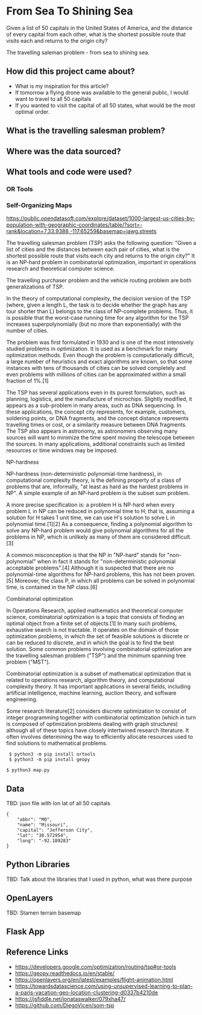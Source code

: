 # From Sea To Shining Sea

Given a list of 50 capitals in the United States of America, 
and the distance of every capital from each other, what is the 
shortest possible route that visits each  and returns to the origin city?

The travelling saleman problem - from sea to shining sea.

## How did this project came about?
- What is my inspiration for this article?
- If tomorrow a flying drone was available to the general public, I would want to travel to all 50 capitals
- If you wanted to visit the capital of all 50 states, what would be the most optimal order.

## What is the travelling salesman problem?

## Where was the data sourced?

## What tools and code were used?
### OR Tools
### Self-Organizing Maps


https://public.opendatasoft.com/explore/dataset/1000-largest-us-cities-by-population-with-geographic-coordinates/table/?sort=-rank&location=7,33.9388,-117.65259&basemap=jawg.streets

The travelling salesman problem (TSP) asks the following question: "Given a list of cities and the distances between each pair of cities, what is the shortest possible route that visits each city and returns to the origin city?" It is an NP-hard problem in combinatorial optimization, important in operations research and theoretical computer science.

The travelling purchaser problem and the vehicle routing problem are both generalizations of TSP.

In the theory of computational complexity, the decision version of the TSP (where, given a length L, the task is to decide whether the graph has any tour shorter than L) belongs to the class of NP-complete problems. Thus, it is possible that the worst-case running time for any algorithm for the TSP increases superpolynomially (but no more than exponentially) with the number of cities.

The problem was first formulated in 1930 and is one of the most intensively studied problems in optimization. It is used as a benchmark for many optimization methods. Even though the problem is computationally difficult, a large number of heuristics and exact algorithms are known, so that some instances with tens of thousands of cities can be solved completely and even problems with millions of cities can be approximated within a small fraction of 1%.[1]

The TSP has several applications even in its purest formulation, such as planning, logistics, and the manufacture of microchips. Slightly modified, it appears as a sub-problem in many areas, such as DNA sequencing. In these applications, the concept city represents, for example, customers, soldering points, or DNA fragments, and the concept distance represents travelling times or cost, or a similarity measure between DNA fragments. The TSP also appears in astronomy, as astronomers observing many sources will want to minimize the time spent moving the telescope between the sources. In many applications, additional constraints such as limited resources or time windows may be imposed.

NP-hardness

NP-hardness (non-deterministic polynomial-time hardness), in computational complexity theory, is the defining property of a class of problems that are, informally, "at least as hard as the hardest problems in NP". A simple example of an NP-hard problem is the subset sum problem.

A more precise specification is: a problem H is NP-hard when every problem L in NP can be reduced in polynomial time to H; that is, assuming a solution for H takes 1 unit time, we can use H‎'s solution to solve L in polynomial time.[1][2] As a consequence, finding a polynomial algorithm to solve any NP-hard problem would give polynomial algorithms for all the problems in NP, which is unlikely as many of them are considered difficult.[3]

A common misconception is that the NP in "NP-hard" stands for "non-polynomial" when in fact it stands for "non-deterministic polynomial acceptable problems".[4] Although it is suspected that there are no polynomial-time algorithms for NP-hard problems, this has not been proven.[5] Moreover, the class P, in which all problems can be solved in polynomial time, is contained in the NP class.[6]


Combinatorial optimization

In Operations Research, applied mathematics and theoretical computer science, combinatorial optimization is a topic that consists of finding an optimal object from a finite set of objects.[1] In many such problems, exhaustive search is not tractable. It operates on the domain of those optimization problems, in which the set of feasible solutions is discrete or can be reduced to discrete, and in which the goal is to find the best solution. Some common problems involving combinatorial optimization are the travelling salesman problem ("TSP") and the minimum spanning tree problem ("MST").

Combinatorial optimization is a subset of mathematical optimization that is related to operations research, algorithm theory, and computational complexity theory. It has important applications in several fields, including artificial intelligence, machine learning, auction theory, and software engineering.

Some research literature[2] considers discrete optimization to consist of integer programming together with combinatorial optimization (which in turn is composed of optimization problems dealing with graph structures) although all of these topics have closely intertwined research literature. It often involves determining the way to efficiently allocate resources used to find solutions to mathematical problems.

```
 $ python3 -m pip install ortools
 $ python3 -m pip install geopy
```

```
$ python3 map.py
```
## Data
TBD: json file with lon lat of all 50 capitals
```
{
    "abbr": "MO",
    "name": "Missouri",
    "capital": "Jefferson City",
    "lat": "38.572954",
    "long": "-92.189283"
}
```

## Python Libraries
TBD: Talk about the libraries that I used in python, what was there purpose

## OpenLayers
TBD: Stamen terrain basemap

## Flask App

## Reference Links
- https://developers.google.com/optimization/routing/tsp#or-tools
- https://geopy.readthedocs.io/en/stable/
- https://openlayers.org/en/latest/examples/flight-animation.html
- https://towardsdatascience.com/using-unsupervised-learning-to-plan-a-paris-vacation-geo-location-clustering-d0337b4210de
-  https://jsfiddle.net/jonataswalker/079xha47/
- https://github.com/DiegoVicen/som-tsp